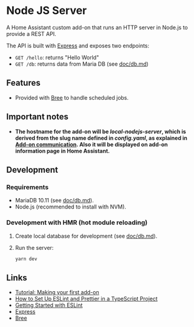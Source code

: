 # Node JS Server

A Home Assistant custom add-on that runs an HTTP server in Node.js to provide a REST API.

The API is built with [Express](https://expressjs.com/) and exposes two endpoints:

- `GET /hello`: returns "Hello World"
- `GET /db`: returns data from Maria DB (see [doc/db.md](doc/db.md))

## Features

- Provided with [Bree](https://www.npmjs.com/package/bree) to handle scheduled jobs.

## Important notes

- **The hostname for the add-on will be *local-nodejs-server*, which is derived from the slug name defined in *config.yaml*, as explained in [Add-on communication](https://developers.home-assistant.io/docs/add-ons/communication). Also it will be displayed on add-on information page in Home Assistant.**

## Development

### Requirements

- MariaDB 10.11 (see [doc/db.md](doc/db.md)).
- Node.js (recommended to install with NVM).

### Development with HMR (hot module reloading)

1. Create local database for development (see [doc/db.md](doc/db.md)).
2. Run the server:

    ```bash
    yarn dev
    ```

## Links

- [Tutorial: Making your first add-on](https://developers.home-assistant.io/docs/add-ons/tutorial)
- [How to Set Up ESLint and Prettier in a TypeScript Project](https://dev.to/forhad96/-how-to-set-up-eslint-and-prettier-in-a-typescript-project-3pi2)
- [Getting Started with ESLint](https://eslint.org/docs/latest/use/getting-started)
- [Express](https://expressjs.com/)
- [Bree](https://www.npmjs.com/package/bree)
